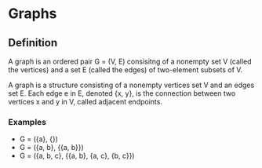 # Graphs

## Definition

A graph is an ordered pair G = (V, E) consisitng of a nonempty set V (called the vertices) and a set E (called the edges) of two-element subsets of V.

A graph is a structure consisting of a nonempty vertices set V and an edges set E. Each edge e in E, denoted {x, y}, is the connection between two vertices x and y in V, called adjacent endpoints.

### Examples

- G = ({a}, {})
- G = ({a, b}, {{a, b}})
- G = ({a, b, c}, {{a, b}, {a, c}, {b, c}})